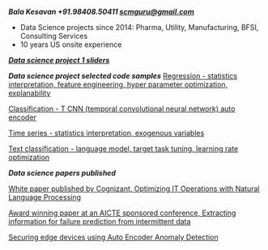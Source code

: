 ***Bala Kesavan +91.98408.50411 scmguru@gmail.com***

<ul><li>Data Science projects since 2014: Pharma, Utility, Manufacturing, BFSI, Consulting Services</li><li>10 years US onsite experience</li></ul>  
  
[***Data science project 1 sliders***](https://github.com/balawillgetyou/2021/blob/main/BalaKesavan.pdf)

***Data science project selected code samples***
[Regression - statistics interpretation, feature engineering, hyper parameter optimization, explanability](https://www.cognizant.com/whitepapers/optimizing-it-operations-with-natural-language-processing-codex4914.pdf)  

[Classification - T CNN (temporal convolutional neural network) auto encoder](https://www.cognizant.com/whitepapers/optimizing-it-operations-with-natural-language-processing-codex4914.pdf)  

[Time series - statistics interpretation, exogenous variables](https://www.cognizant.com/whitepapers/optimizing-it-operations-with-natural-language-processing-codex4914.pdf)  

[Text classification - language model, target task tuning, learning rate optimization](https://www.cognizant.com/whitepapers/optimizing-it-operations-with-natural-language-processing-codex4914.pdf)  

***Data science papers published***

[White paper published by Cognizant, Optimizing IT Operations with Natural Language Processing](https://www.cognizant.com/whitepapers/optimizing-it-operations-with-natural-language-processing-codex4914.pdf)  

[Award winning paper at an AICTE sponsored conference, Extracting information for failure prediction from intermittent data](https://github.com/balawillgetyou/dy/blob/master/FailurePredictionSMART.pdf)

[Securing edge devices using Auto Encoder Anomaly Detection](https://github.com/balawillgetyou/dy/blob/f50f006bf8ed642c6c79800ddd00006ca4315ee0/AnomalyDetectionEdgeDevices20211120.pdf)


